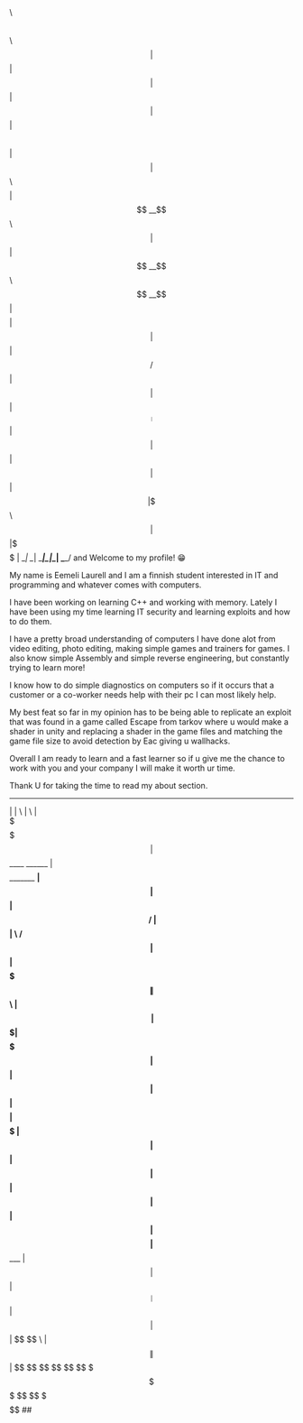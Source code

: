 ###
$$\   $$\           $$\ $$\           
$$ |  $$ |          $$ |$$ |          
$$ |  $$ | $$$$$$\  $$ |$$ | $$$$$$\  
$$$$$$$$ |$$  __$$\ $$ |$$ |$$  __$$\ 
$$  __$$ |$$$$$$$$ |$$ |$$ |$$ /  $$ |
$$ |  $$ |$$   ____|$$ |$$ |$$ |  $$ |
$$ |  $$ |\$$$$$$$\ $$ |$$ |\$$$$$$  |
\__|  \__| \_______|\__|\__| \______/  and Welcome to my profile! 😁


My name is Eemeli Laurell and I am a finnish student interested in IT 
and programming and whatever comes with computers.

I have been working on learning C++ and working with memory.
Lately I have been using my time learning IT security and learning exploits and how to do them.

I have a pretty broad understanding of computers I have done alot from video editing, photo editing, making simple games and trainers for games. I also know simple Assembly and simple reverse engineering, but constantly trying to learn more!

I know how to do simple diagnostics on computers so if it occurs that a customer or a co-worker needs help with their pc I can most likely help.

My best feat so far in my opinion has to be being able to replicate an exploit that was found in a game called Escape from tarkov where u would make a shader in unity and replacing a shader in the game files and matching the game file size to avoid detection by Eac giving u wallhacks.

Overall I am ready to learn and a fast learner so if u give me the chance to work with you and your company I will make it worth ur time.

Thank U for taking the time to read my about section.


 ________  __                        ________                  __ 
|        \|  \                      |        \                |  \
 \$$$$$$$$| $$____    ______        | $$$$$$$$ _______    ____| $$
   | $$   | $$    \  /      \       | $$__    |       \  /      $$
   | $$   | $$$$$$$\|  $$$$$$\      | $$  \   | $$$$$$$\|  $$$$$$$
   | $$   | $$  | $$| $$    $$      | $$$$$   | $$  | $$| $$  | $$
   | $$   | $$  | $$| $$$$$$$$      | $$_____ | $$  | $$| $$__| $$
   | $$   | $$  | $$ \$$     \      | $$     \| $$  | $$ \$$    $$
    \$$    \$$   \$$  \$$$$$$$       \$$$$$$$$ \$$   \$$  \$$$$$$$ ##

